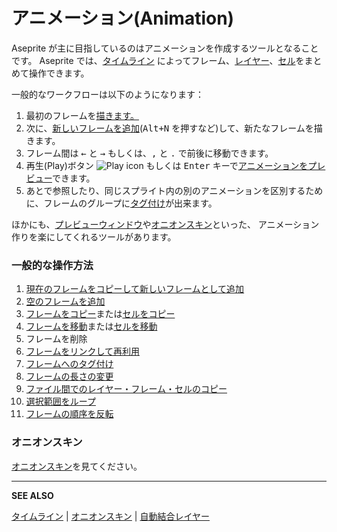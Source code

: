 # アニメーション(Animation)

Aseprite が主に目指しているのはアニメーションを作成するツールとなることです。
Aseprite では、[タイムライン](timeline.md) によってフレーム、[レイヤー](layers.md)、[セル](cel.md)をまとめて操作できます。

一般的なワークフローは以下のようになります：

1. 最初のフレームを[描きます。](drawing.md)
1. 次に、[新しいフレームを追加](new-frame.md)(<kbd>Alt+N</kbd> を押すなど)して、新たなフレームを描きます。
1. フレーム間は <kbd>←</kbd> と <kbd>→</kbd> もしくは、<kbd>,</kbd> と <kbd>.</kbd> で前後に移動できます。
1. 再生(Play)ボタン ![Play icon](animation/play-button.png) もしくは <kbd>Enter</kbd> キーで[アニメーションをプレビュー](preview-window.md)できます。
1. あとで参照したり、同じスプライト内の別のアニメーションを区別するために、フレームのグループに[タグ付け](tags.md)が出来ます。

ほかにも、[プレビューウィンドウ](preview-window.md)や[オニオンスキン](onion-skinning.md)といった、
アニメーション作りを楽にしてくれるツールがあります。

### 一般的な操作方法

1. [現在のフレームをコピーして新しいフレームとして追加](new-frame.md)
1. [空のフレームを追加](new-frame.md#new-empty-frame)
1. [フレームをコピー](copy-frames.md)または[セルをコピー](copy-cels.md)
1. [フレームを移動](move-frames.md)または[セルを移動](move-cels.md)
1. フレームを削除
1. [フレームをリンクして再利用](linked-cels.md)
1. [フレームへのタグ付け](tags.md)
1. [フレームの長さの変更](frame-duration.md)
1. [ファイル間でのレイヤー・フレーム・セルのコピー](timeline.md#copy-between-documents)
1. [選択範囲をループ](loop.md)
1. [フレームの順序を反転](reverse-frames.md)

### オニオンスキン

[オニオンスキン](onion-skinning.md)を見てください。

---

**SEE ALSO**

[タイムライン](timeline.md) |
[オニオンスキン](onion-skinning.md) |
[自動結合レイヤー](continuous-layers.md)
